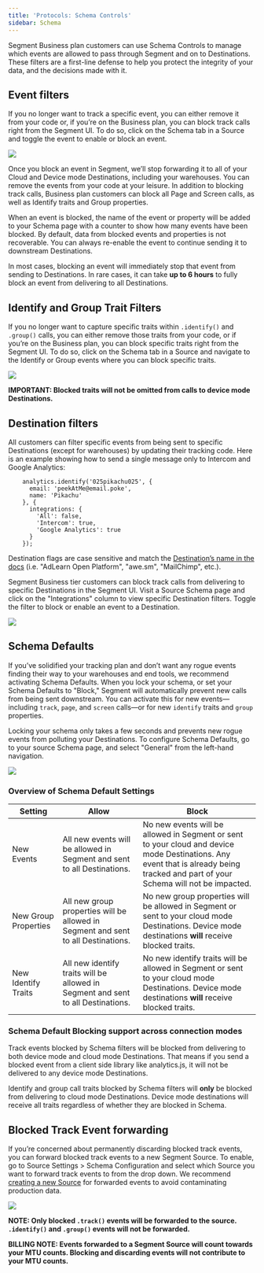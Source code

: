 ```yaml
---
title: 'Protocols: Schema Controls'
sidebar: Schema
---
```


Segment Business plan customers can use Schema Controls to manage which events are allowed to pass through Segment and on to Destinations. These filters are a first-line defense to help you protect the integrity of your data, and the decisions made with it.

## Event filters

If you no longer want to track a specific event, you can either remove it from your code or, if you’re on the Business plan, you can block track calls right from the Segment UI. To do so, click on the Schema tab in a Source and toggle the event to enable or block an event.


![](../images/asset_ZCRZqdO9.gif)


Once you block an event in Segment, we’ll stop forwarding it to all of your Cloud and Device mode Destinations, including your warehouses. You can remove the events from your code at your leisure. In addition to blocking track calls, Business plan customers can block all Page and Screen calls, as well as Identify traits and Group properties.

When an event is blocked, the name of the event or property will be added to your Schema page with a counter to show how many events have been blocked. By default, data from blocked events and properties is not recoverable. You can always re-enable the event to continue sending it to downstream Destinations.

In most cases, blocking an event will immediately stop that event from sending to Destinations. In rare cases, it can take **up to 6 hours** to fully block an event from delivering to all Destinations.


## Identify and Group Trait Filters

If you no longer want to capture specific traits within `.identify()` and `.group()` calls, you can either remove those traits from your code, or if you’re on the Business plan, you can block specific traits right from the Segment UI. To do so, click on the Schema tab in a Source and navigate to the Identify or Group events where you can block specific traits.


![](https://d2mxuefqeaa7sj.cloudfront.net/s_FA6EB207727C5CFB69E79F40240F32D015A49D53680882C1E7FD4D0BB999A0E7_1536610913565_disable+trait.gif)

**IMPORTANT: Blocked traits will not be omitted from calls to device mode Destinations.**

## Destination filters

All customers can filter specific events from being sent to specific Destinations (except for warehouses) by updating their tracking code. Here is an example showing how to send a single message only to Intercom and Google Analytics:

```
    analytics.identify('025pikachu025', {
      email: 'peekAtMe@email.poke',
      name: 'Pikachu'
    }, {
      integrations: {
        'All': false,
        'Intercom': true,
        'Google Analytics': true
      }
    });
```

Destination flags are case sensitive and match the [Destination’s name in the docs](https://segment.com/docs/destinations/) (i.e. "AdLearn Open Platform", "awe.sm", "MailChimp", etc.).

Segment Business tier customers can block track calls from delivering to specific Destinations in the Segment UI. Visit a Source Schema page and click on the "Integrations" column to view specific Destination filters. Toggle the filter to block or enable an event to a Destination.


![](../images/asset_d3SRmkWy.gif)

## Schema Defaults

If you’ve solidified your tracking plan and don’t want any rogue events finding their way to your warehouses and end tools, we recommend activating Schema Defaults. When you lock your schema, or set your Schema Defaults to "Block," Segment will automatically prevent new calls from being sent downstream. You can activate this for new events—including `track`, `page`, and `screen` calls—or for new `identify` traits and `group` properties.

Locking your schema only takes a few seconds and prevents new rogue events from polluting your Destinations. To configure Schema Defaults, go to your source Schema page, and select "General" from the left-hand navigation.


![](../images/asset_A8jUVuph.gif)


### Overview of Schema Default Settings

| Setting              | Allow                                                                | Block                             |
| -------------------- | -------------------------------------------------------------------- | --------------------------------- |
| New Events           | All new events will be allowed in Segment and sent to all Destinations.| No new events will be allowed in Segment or sent to your cloud and device mode Destinations. Any event that is already being tracked and part of your Schema will not be impacted. |
| New Group Properties | All new group properties will be allowed in Segment and sent to all Destinations. | No new group properties will be allowed in Segment or sent to your cloud mode Destinations. Device mode destinations **will** receive blocked traits. |
| New Identify Traits  | All new identify traits will be allowed in Segment and sent to all Destinations.  | No new identify traits will be allowed in Segment or sent to your cloud mode Destinations. Device mode destinations **will** receive blocked traits.|


### Schema Default Blocking support across connection modes

Track events blocked by Schema filters will be blocked from delivering to both device mode and cloud mode Destinations. That means if you send a blocked event from a client side library like analytics.js, it will not be delivered to any device mode Destinations.

Identify and group call traits blocked by Schema filters will **only** be blocked from delivering to cloud mode Destinations. Device mode destinations will receive all traits regardless of whether they are blocked in Schema.


## Blocked Track Event forwarding

If you’re concerned about permanently discarding blocked track events, you can forward blocked track events to a new Segment Source. To enable, go to Source Settings > Schema Configuration and select which Source you want to forward track events to from the drop down. We recommend [creating a new Source](https://segment.com/docs/guides/general/what-is-a-source/) for forwarded events to avoid contaminating production data.

![](https://d2mxuefqeaa7sj.cloudfront.net/s_FA6EB207727C5CFB69E79F40240F32D015A49D53680882C1E7FD4D0BB999A0E7_1536449582364_Screen+Shot+2018-09-08+at+4.32.41+PM.png)

**NOTE: Only blocked `.track()` events will be forwarded to the source. `.identify()` and `.group()` events will not be forwarded.**

**BILLING NOTE: Events forwarded to a Segment Source will count towards your MTU counts. Blocking and discarding events will not contribute to your MTU counts.**
